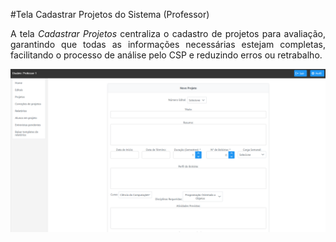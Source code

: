 #Tela Cadastrar Projetos do Sistema (Professor)

<p align="justify">
A tela <em> Cadastrar Projetos </em>centraliza o cadastro de projetos para avaliação, garantindo que todas as informações necessárias estejam completas, facilitando o processo de análise pelo CSP e reduzindo erros ou retrabalho.
</p>

<p align="center">
  <img src="/professor/imagens_prof/tela_cadastrar_projetos_prof.jpg" alt="Tela Cadastrar Projetos do Sistema (Professor)" width="800">
</p>